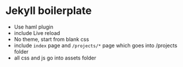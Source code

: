 # Jekyll boilerplate  
* Use haml plugin  
* include Live reload  
* No theme, start from blank css  
* include `index` page and `/projects/*` page which goes into /projects folder  
* all css and js go into assets folder  